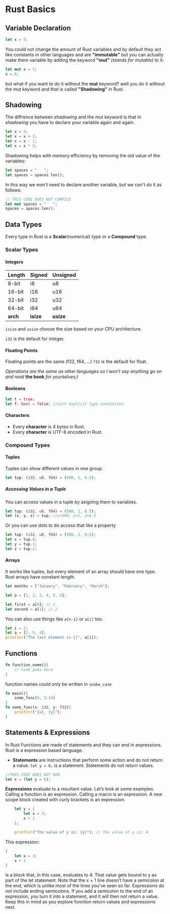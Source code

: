 # Rust Basics

## Variable Declaration

```rust
let x = 5;
```
You could not change the amount of Rust variables and by default they act like constants in other languages and are **"immutable"** but you can actually make them variable by adding the keyword **"mut"** *(stands for mutable)* to it:

```rust
let mut x = 5;
x = 6;
```

but what if you want to do it without the **mut** keyword? well you do it without the mut keyword and that is called **"Shadowing"** in Rust.

## Shadowing

The diffrence between *shadowing* and the *mut* keyword is that in *shadowing* you have to declare your variable again and again.
```rust
let x = 5;
let x = x + 2;
let x = x - 1;
let x = x * 5;
```

Shadowing helps with memory efficiency by removing the old value of the variables:

```rust
let spaces = "   ";
let spaces = spaces.len();
```

In this way we won't need to declare another variable, but we can't do it as follows:

```rust
// THIS CODE DOES NOT COMPILE
let mut spaces = "   ";
spaces = spaces.len();
```

## Data Types

Every type in Rust is a **Scalar**(numerical) type or a **Compound** type.

### Scalar Types

#### Integers

|Length  |Signed   |Unsigned     |
|--------|---------|-------------|
|8-bit   |i8       |u8           |
|16-bit  |i16      |u16          |
|32-bit  |i32      |u32          |
|64-bit  |i64      |u64          |
|**arch**|**isize**|**usize**    |

`isize` and `usize` choose the size based on your CPU architecture.

`i32` is the default for integer.

#### Floating Points
Floating points are the same (f32, f64, ...)
`f32` is the default for float.

*Operations are the same as other languages so I won't say anything go on and read* **the book** *for yourselves;)*

#### Booleans
```rust
let t = true;
let f: bool = false; //with explicit type annotation.
```

#### Characters

- Every **character** is 4 bytes in Rust.
- Every **character** is UTF-8 encoded in Rust.

### Compound Types

#### Tuples

Tuples can show different values in one group.
```rust
let tup: (i32, u8, f64) = (500, 1, 6.5);
```
##### Accessing Values in a Tuple
 You can access values in a tuple by asigning them to variables.

```rust
let tup: (i32, u8, f64) = (500, 1, 6.5);
let (x, y, z) = tup; //x=500, y=1, z=6.5
```

Or you can use dots to do access that like a property

```rust
let tup: (i32, u8, f64) = (500, 1, 6.5);
let x = tup.0;
let y = tup.1;
let z = tup.2;
```

#### Arrays

It works like tuples, but every element of an array should have one type. Rust arrays have constant length.

```rust
let months = ["January", "February", "March"];
```

```rust
let a = [1, 2, 3, 4, 5, 6];

let first = a[0]; // 1
let second = a[1]; // 2
```

You can also use things like `a[n-1]` or `a[i]` too.

```rust
let i = 2;
let a = [2, 5, 4];
println!("The last element is {}", a[i]);
```

## Functions

```rust
fn function_name(){
	// Code goes here
}
```

function names could only be written in `snake_case`

```rust
fn main(){
	some_func(5, 3.14)
}
fn some_func(x: i32, y: f32){
	println!("{x}, {y}");
}
```

## Statements & Expressions

In Rust Functions are made of statements and they can end in expressions. Rust is a expression based language.

- **Statements** are instructions that perform some action and do not return a value.
`let y = 6;` is a statement.
Statements do not return values. 
```rust
//THIS CODE DOES NOT RUN
let x = (let y = 6);
```
**Expressions** evaluate to a resultant value. Let’s look at some examples.
Calling a function is an expression. Calling a macro is an expression. A new scope block created with curly brackets is an expression.
```rust
	let y = {
        let x = 3;
        x + 1
    };

    println!("The value of y is: {y}"); // The value of y is: 4
```
This expression:
```rust
{
    let x = 3;
    x + 1
}
```
is a block that, in this case, evaluates to 4. That value gets bound to y as part of the let statement. Note that the x + 1 line doesn’t have a semicolon at the end, which is unlike most of the lines you’ve seen so far. Expressions do not include ending semicolons. If you add a semicolon to the end of an expression, you turn it into a statement, and it will then not return a value. Keep this in mind as you explore function return values and expressions next.


